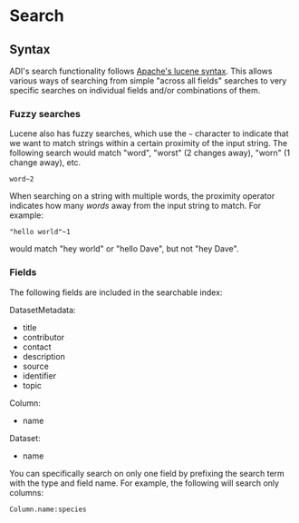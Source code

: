 # Search

## Syntax

ADI's search functionality follows [Apache's lucene syntax](https://lucene.apache.org/core/2_9_4/queryparsersyntax.html). This allows various ways of searching from simple "across all fields" searches to very specific searches on individual fields and/or combinations of them.

### Fuzzy searches

Lucene also has fuzzy searches, which use the `~` character to indicate that we want to match strings within a certain proximity of the input string. The following search would match "word", "worst" (2 changes away), "worn" (1 change away), etc.

```
word~2
```

When searching on a string with multiple words, the proximity operator indicates how many *words* away from the input string to match. For example:

```
"hello world"~1
```

would match "hey world" or "hello Dave", but not "hey Dave".

### Fields

The following fields are included in the searchable index:

DatasetMetadata:

- title
- contributor
- contact
- description
- source
- identifier
- topic

Column:

- name

Dataset:

- name

You can specifically search on only one field by prefixing the search term with the type and field name. For example, the following will search only columns:

```
Column.name:species
```